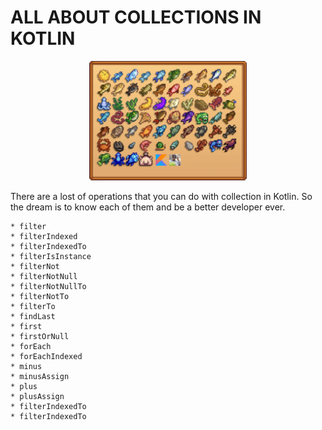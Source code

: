 # ALL ABOUT COLLECTIONS IN KOTLIN

<p align="center">
  <img src="images/kotlin_collections.png" width="50%">
</p>

There are a lost of operations that you can do with collection in Kotlin. 
So the dream is to know each of them and be a better developer ever.


    * filter
    * filterIndexed
    * filterIndexedTo
    * filterIsInstance
    * filterNot
    * filterNotNull
    * filterNotNullTo
    * filterNotTo
    * filterTo
    * findLast
    * first
    * firstOrNull
    * forEach
    * forEachIndexed
    * minus
    * minusAssign
    * plus
    * plusAssign
    * filterIndexedTo
    * filterIndexedTo
